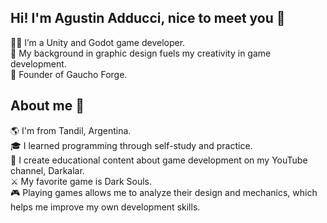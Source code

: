 ## Hi! I'm Agustin Adducci, nice to meet you 👋

👨‍💻​ I’m a Unity and Godot game developer.  
🎨​ My background in graphic design fuels my creativity in game development.  
🚀​ Founder of Gaucho Forge.  

## About me 🗿

🌎​ I'm from Tandil, Argentina.  
🎓 I learned programming through self-study and practice.  
🫶​ I create educational content about game development on my YouTube channel, Darkalar.  
⚔️​ My favorite game is Dark Souls.  
🎮 Playing games allows me to analyze their design and mechanics, which helps me improve my own development skills.  
